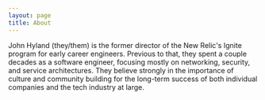 ```yaml
---
layout: page
title: About
---
```


John Hyland (they/them) is the former director of the New Relic's Ignite
program for early career engineers. Previous to that, they spent a couple
decades as a software engineer, focusing mostly on networking, security, and
service architectures.  They believe strongly in the importance of culture and
community building for the long-term success of both individual companies and
the tech industry at large.
